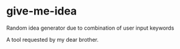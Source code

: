 # give-me-idea

Random idea generator due to combination of user input keywords

A tool requested by my dear brother.
